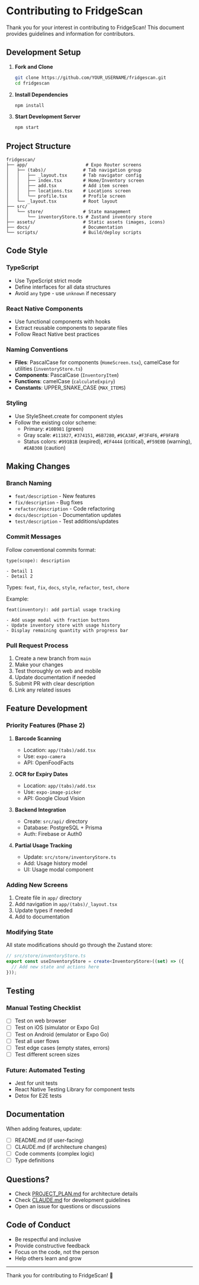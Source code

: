 # Contributing to FridgeScan

Thank you for your interest in contributing to FridgeScan! This document provides guidelines and information for contributors.

## Development Setup

1. **Fork and Clone**
   ```bash
   git clone https://github.com/YOUR_USERNAME/fridgescan.git
   cd fridgescan
   ```

2. **Install Dependencies**
   ```bash
   npm install
   ```

3. **Start Development Server**
   ```bash
   npm start
   ```

## Project Structure

```
fridgescan/
├── app/                      # Expo Router screens
│   ├── (tabs)/              # Tab navigation group
│   │   ├── _layout.tsx      # Tab navigator config
│   │   ├── index.tsx        # Home/Inventory screen
│   │   ├── add.tsx          # Add item screen
│   │   ├── locations.tsx    # Locations screen
│   │   └── profile.tsx      # Profile screen
│   └── _layout.tsx          # Root layout
├── src/
│   └── store/               # State management
│       └── inventoryStore.ts # Zustand inventory store
├── assets/                  # Static assets (images, icons)
├── docs/                    # Documentation
└── scripts/                 # Build/deploy scripts
```

## Code Style

### TypeScript
- Use TypeScript strict mode
- Define interfaces for all data structures
- Avoid `any` type - use `unknown` if necessary

### React Native Components
- Use functional components with hooks
- Extract reusable components to separate files
- Follow React Native best practices

### Naming Conventions
- **Files**: PascalCase for components (`HomeScreen.tsx`), camelCase for utilities (`inventoryStore.ts`)
- **Components**: PascalCase (`InventoryItem`)
- **Functions**: camelCase (`calculateExpiry`)
- **Constants**: UPPER_SNAKE_CASE (`MAX_ITEMS`)

### Styling
- Use StyleSheet.create for component styles
- Follow the existing color scheme:
  - Primary: `#10B981` (green)
  - Gray scale: `#111827`, `#374151`, `#6B7280`, `#9CA3AF`, `#F3F4F6`, `#F9FAFB`
  - Status colors: `#991B1B` (expired), `#EF4444` (critical), `#F59E0B` (warning), `#EAB308` (caution)

## Making Changes

### Branch Naming
- `feat/description` - New features
- `fix/description` - Bug fixes
- `refactor/description` - Code refactoring
- `docs/description` - Documentation updates
- `test/description` - Test additions/updates

### Commit Messages
Follow conventional commits format:
```
type(scope): description

- Detail 1
- Detail 2
```

Types: `feat`, `fix`, `docs`, `style`, `refactor`, `test`, `chore`

Example:
```
feat(inventory): add partial usage tracking

- Add usage modal with fraction buttons
- Update inventory store with usage history
- Display remaining quantity with progress bar
```

### Pull Request Process

1. Create a new branch from `main`
2. Make your changes
3. Test thoroughly on web and mobile
4. Update documentation if needed
5. Submit PR with clear description
6. Link any related issues

## Feature Development

### Priority Features (Phase 2)

1. **Barcode Scanning**
   - Location: `app/(tabs)/add.tsx`
   - Use: `expo-camera`
   - API: OpenFoodFacts

2. **OCR for Expiry Dates**
   - Location: `app/(tabs)/add.tsx`
   - Use: `expo-image-picker`
   - API: Google Cloud Vision

3. **Backend Integration**
   - Create: `src/api/` directory
   - Database: PostgreSQL + Prisma
   - Auth: Firebase or Auth0

4. **Partial Usage Tracking**
   - Update: `src/store/inventoryStore.ts`
   - Add: Usage history model
   - UI: Usage modal component

### Adding New Screens

1. Create file in `app/` directory
2. Add navigation in `app/(tabs)/_layout.tsx`
3. Update types if needed
4. Add to documentation

### Modifying State

All state modifications should go through the Zustand store:
```typescript
// src/store/inventoryStore.ts
export const useInventoryStore = create<InventoryStore>((set) => ({
  // Add new state and actions here
}));
```

## Testing

### Manual Testing Checklist
- [ ] Test on web browser
- [ ] Test on iOS (simulator or Expo Go)
- [ ] Test on Android (emulator or Expo Go)
- [ ] Test all user flows
- [ ] Test edge cases (empty states, errors)
- [ ] Test different screen sizes

### Future: Automated Testing
- Jest for unit tests
- React Native Testing Library for component tests
- Detox for E2E tests

## Documentation

When adding features, update:
- [ ] README.md (if user-facing)
- [ ] CLAUDE.md (if architecture changes)
- [ ] Code comments (complex logic)
- [ ] Type definitions

## Questions?

- Check [PROJECT_PLAN.md](PROJECT_PLAN.md) for architecture details
- Check [CLAUDE.md](CLAUDE.md) for development guidelines
- Open an issue for questions or discussions

## Code of Conduct

- Be respectful and inclusive
- Provide constructive feedback
- Focus on the code, not the person
- Help others learn and grow

---

Thank you for contributing to FridgeScan! 🎉
